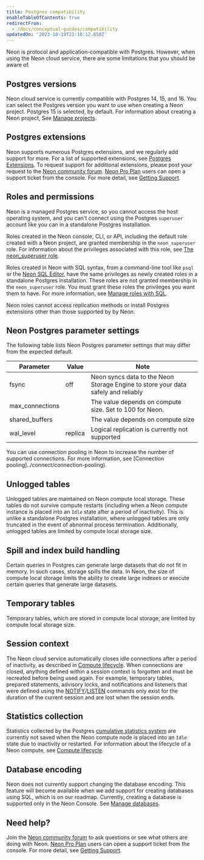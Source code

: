 ```yaml
---
title: Postgres compatibility
enableTableOfContents: true
redirectFrom:
  - /docs/conceptual-guides/compatibility
updatedOn: '2023-10-19T23:10:12.858Z'
---
```


Neon is protocol and application-compatible with Postgres. However, when using the Neon cloud service, there are some limitations that you should be aware of.

## Postgres versions

Neon cloud service is currently compatible with Postgres 14, 15, and 16. You can select the Postgres version you want to use when creating a Neon project. Postgres 15 is selected, by default. For information about creating a Neon project, See [Manage projects](/docs/manage/projects).

## Postgres extensions

Neon supports numerous Postgres extensions, and we regularly add support for more. For a list of supported extensions, see [Postgres Extensions](/docs/extensions/pg-extensions). To request support for additional extensions, please post your request to the [Neon community forum](https://community.neon.tech/). [Neon Pro Plan](/docs/introduction/pro-plan) users can open a support ticket from the console. For more detail, see [Getting Support](/docs/introduction/support).

## Roles and permissions

Neon is a managed Postgres service, so you cannot access the host operating system, and you can't connect using the Postgres `superuser` account like you can in a standalone Postgres installation.

Roles created in the Neon console, CLI, or API, including the default role created with a Neon project, are granted membership in the `neon_superuser` role. For information about the privileges associated with this role, see [The neon_superuser role](/docs/manage/roles#the-neonsuperuser-role).

Roles created in Neon with SQL syntax, from a command-line tool like `psql` or the [Neon SQL Editor](/docs/connect/query-with-psql-editor), have the same privileges as newly created roles in a standalone Postgres installation. These roles are not granted membership in the `neon_superuser` role. You must grant these roles the privileges you want them to have. For more information, see [Manage roles with SQL](/docs/manage/roles#manage-roles-with-sql).

Neon roles cannot access replication methods or install Postgres extensions other than those supported by by Neon.

<a id="default-parameters/"></a>

## Neon Postgres parameter settings

The following table lists Neon Postgres parameter settings that may differ from the expected default.

| Parameter       | Value   | Note                                                                              |
| --------------- | ------- | --------------------------------------------------------------------------------- |
| fsync           | off     | Neon syncs data to the Neon Storage Engine to store your data safely and reliably |
| max_connections |         | The value depends on compute size. Set to 100 for Neon.          |
| shared_buffers  |         | The value depends on compute size                                                 |
| wal_level       | replica | Logical replication is currently not supported                                    |

<Admonition type="note">
You can use connection pooling in Neon to increase the number of supported connections. For more information, see [Connection pooling]../connect/connection-pooling).
</Admonition>

## Unlogged tables

Unlogged tables are maintained on Neon compute local storage. These tables do not survive compute restarts (including when a Neon compute instance is placed into an `Idle` state after a period of inactivity). This is unlike a standalone Postgres installation, where unlogged tables are only truncated in the event of abnormal process termination. Additionally, unlogged tables are limited by compute local storage size.

## Spill and index build handling

Certain queries in Postgres can generate large datasets that do not fit in memory. In such cases, storage spills the data. In Neon, the size of compute local storage limits the ability to create large indexes or execute certain queries that generate large datasets.

## Temporary tables

Temporary tables, which are stored in compute local storage, are limited by compute local storage size.

## Session context

The Neon cloud service automatically closes idle connections after a period of inactivity, as described in [Compute lifecycle](/docs/conceptual-guides/compute-lifecycle/). When connections are closed, anything defined within a session context is forgotten and must be recreated before being used again. For example, temporary tables, prepared statements, advisory locks, and notifications and listeners that were defined using the [NOTIFY](https://www.postgresql.org/docs/14/sql-notify.html)/[LISTEN](https://www.postgresql.org/docs/14/sql-listen.html) commands only exist for the duration of the current session and are lost when the session ends.

## Statistics collection

Statistics collected by the Postgres [cumulative statistics system](https://www.postgresql.org/docs/14/monitoring-stats.html) are currently not saved when the Neon compute node is placed into an `Idle` state due to inactivity or restarted. For information about the lifecycle of a Neon compute, see [Compute lifecycle](/docs/conceptual-guides/compute-lifecycle/).

## Database encoding

Neon does not currently support changing the database encoding. This feature will become available when we add support for creating databases using SQL, which is on our roadmap. Currently, creating a database is supported only in the Neon Console. See [Manage databases](/docs/manage/databases).

## Need help?

Join the [Neon community forum](https://community.neon.tech/) to ask questions or see what others are doing with Neon. [Neon Pro Plan](/docs/introduction/pro-plan) users can open a support ticket from the console. For more detail, see [Getting Support](/docs/introduction/support).
